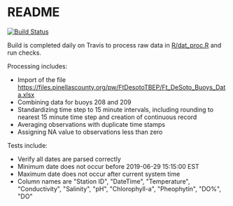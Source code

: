 # README

[![Build Status](https://travis-ci.org/tbep-tech/desoto-buoy.svg?branch=master)](https://travis-ci.org/tbep-tech/desoto-buoy)

Build is completed daily on Travis to process raw data in [R/dat_proc.R](https://github.com/tbep-tech/desoto-buoy/blob/master/R/dat_proc.R) and run checks.  

Processing includes: 

* Import of the file <https://files.pinellascounty.org/pw/FtDesotoTBEP/Ft_DeSoto_Buoys_Data.xlsx>
* Combining data for buoys 208 and 209
* Standardizing time step to 15 minute intervals, including rounding to nearest 15 minute time step and creation of continuous record
* Averaging observations with duplicate time stamps
* Assigning NA value to observations less than zero

Tests include: 

* Verify all dates are parsed correctly
* Minimum date does not occur before 2019-06-29 15:15:00 EST
* Maximum date does not occur after current system time
* Column names are "Station ID", "DateTime", "Temperature", "Conductivity", "Salinity", "pH", "Chlorophyll-a", "Pheophytin", "DO%", "DO"


